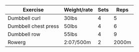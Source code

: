Exercise|Weight/rate|Sets|Reps
-|-|-|-
Dumbbell curl|30lbs|4|5
Dumbbell chest press|50lbs|4|6
Dumbbell row|55lbs|4|9
Rowerg|2:07/500m|2|2000m
